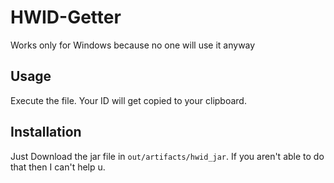 # HWID-Getter
Works only for Windows because no one will use it anyway

## Usage
Execute the file. Your ID will get copied to your clipboard.

## Installation
Just Download the jar file in `out/artifacts/hwid_jar`. If you aren't able to do that then I can't help u.
